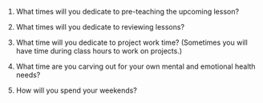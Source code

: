 1. What times will you dedicate to pre-teaching the upcoming lesson?


2. What times will you dedicate to reviewing lessons?


3. What time will you dedicate to project work time? (Sometimes you will have time during class hours to work on projects.)


4. What time are you carving out for your own mental and emotional health needs?


5. How will you spend your weekends?
